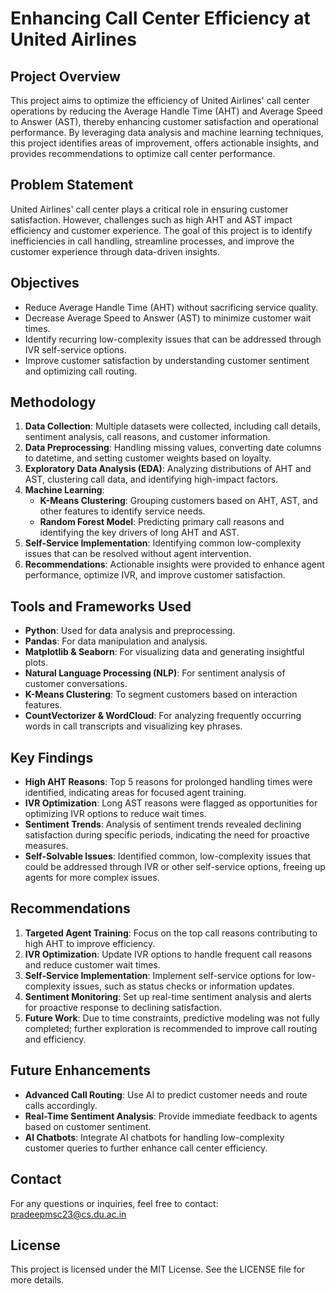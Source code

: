 # Enhancing Call Center Efficiency at United Airlines

## Project Overview
This project aims to optimize the efficiency of United Airlines' call center operations by reducing the Average Handle Time (AHT) and Average Speed to Answer (AST), thereby enhancing customer satisfaction and operational performance. By leveraging data analysis and machine learning techniques, this project identifies areas of improvement, offers actionable insights, and provides recommendations to optimize call center performance.

## Problem Statement
United Airlines' call center plays a critical role in ensuring customer satisfaction. However, challenges such as high AHT and AST impact efficiency and customer experience. The goal of this project is to identify inefficiencies in call handling, streamline processes, and improve the customer experience through data-driven insights.

## Objectives
- Reduce Average Handle Time (AHT) without sacrificing service quality.
- Decrease Average Speed to Answer (AST) to minimize customer wait times.
- Identify recurring low-complexity issues that can be addressed through IVR self-service options.
- Improve customer satisfaction by understanding customer sentiment and optimizing call routing.

## Methodology
1. **Data Collection**: Multiple datasets were collected, including call details, sentiment analysis, call reasons, and customer information.
2. **Data Preprocessing**: Handling missing values, converting date columns to datetime, and setting customer weights based on loyalty.
3. **Exploratory Data Analysis (EDA)**: Analyzing distributions of AHT and AST, clustering call data, and identifying high-impact factors.
4. **Machine Learning**:
   - **K-Means Clustering**: Grouping customers based on AHT, AST, and other features to identify service needs.
   - **Random Forest Model**: Predicting primary call reasons and identifying the key drivers of long AHT and AST.
5. **Self-Service Implementation**: Identifying common low-complexity issues that can be resolved without agent intervention.
6. **Recommendations**: Actionable insights were provided to enhance agent performance, optimize IVR, and improve customer satisfaction.

## Tools and Frameworks Used
- **Python**: Used for data analysis and preprocessing.
- **Pandas**: For data manipulation and analysis.
- **Matplotlib & Seaborn**: For visualizing data and generating insightful plots.
- **Natural Language Processing (NLP)**: For sentiment analysis of customer conversations.
- **K-Means Clustering**: To segment customers based on interaction features.
- **CountVectorizer & WordCloud**: For analyzing frequently occurring words in call transcripts and visualizing key phrases.

## Key Findings
- **High AHT Reasons**: Top 5 reasons for prolonged handling times were identified, indicating areas for focused agent training.
- **IVR Optimization**: Long AST reasons were flagged as opportunities for optimizing IVR options to reduce wait times.
- **Sentiment Trends**: Analysis of sentiment trends revealed declining satisfaction during specific periods, indicating the need for proactive measures.
- **Self-Solvable Issues**: Identified common, low-complexity issues that could be addressed through IVR or other self-service options, freeing up agents for more complex issues.

## Recommendations
1. **Targeted Agent Training**: Focus on the top call reasons contributing to high AHT to improve efficiency.
2. **IVR Optimization**: Update IVR options to handle frequent call reasons and reduce customer wait times.
3. **Self-Service Implementation**: Implement self-service options for low-complexity issues, such as status checks or information updates.
4. **Sentiment Monitoring**: Set up real-time sentiment analysis and alerts for proactive response to declining satisfaction.
5. **Future Work**: Due to time constraints, predictive modeling was not fully completed; further exploration is recommended to improve call routing and efficiency.

## Future Enhancements
- **Advanced Call Routing**: Use AI to predict customer needs and route calls accordingly.
- **Real-Time Sentiment Analysis**: Provide immediate feedback to agents based on customer sentiment.
- **AI Chatbots**: Integrate AI chatbots for handling low-complexity customer queries to further enhance call center efficiency.

## Contact
For any questions or inquiries, feel free to contact: pradeepmsc23@cs.du.ac.in

## License
This project is licensed under the MIT License. See the LICENSE file for more details.

